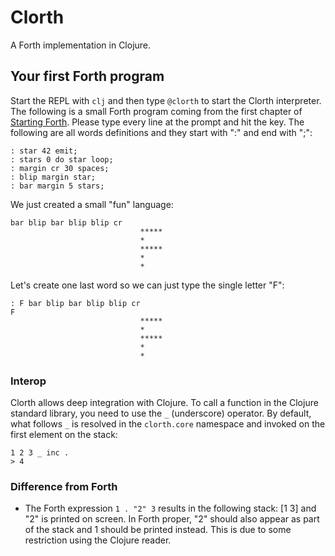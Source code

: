 # Clorth

A Forth implementation in Clojure.

## Your first Forth program

Start the REPL with `clj` and then type `@clorth` to start the Clorth interpreter. The following is a small Forth program coming from the first chapter of [Starting Forth](). Please type every line at the prompt and hit the <return> key. The following are all words definitions and they start with ":" and end with ";":


```forth
: star 42 emit;
: stars 0 do star loop;
: margin cr 30 spaces;
: blip margin star;
: bar margin 5 stars;
```

We just created a small "fun" language:

```forth
bar blip bar blip blip cr
                             *****
                             *
                             *****
                             *
                             *
```

Let's create one last word so we can just type the single letter "F":

```forth
: F bar blip bar blip blip cr
F
                             *****
                             *
                             *****
                             *
                             *
```

### Interop

Clorth allows deep integration with Clojure. To call a function in the Clojure standard library, you need to use the `_` (underscore) operator. By default, what follows `_` is resolved in the `clorth.core` namespace and invoked on the first element on the stack:

```forth
1 2 3 _ inc .
> 4
```

### Difference from Forth

* The Forth expression `1 . "2" 3` results in the following stack: [1 3] and "2" is printed on screen. In Forth proper, "2" should also appear as part of the stack and 1 should be printed instead. This is due to some restriction using the Clojure reader.
